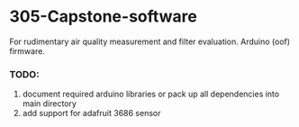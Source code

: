 # 305-Capstone-software
For rudimentary air quality measurement and filter evaluation. Arduino (oof) firmware.


### TODO: 
1. document required arduino libraries or pack up all dependencies into main directory 
2. add support for adafruit 3686 sensor
